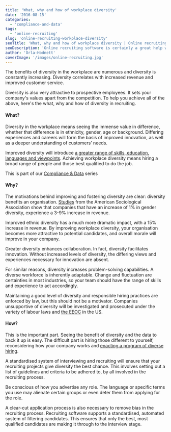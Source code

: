 ```yaml
---
title: 'What, why and how of workplace diversity'
date: '2016-08-15'
categories:
  - 'compliance-and-data'
tags:
  - 'online-recruiting'
slug: 'online-recruiting-workplace-diversity'
seoTitle: 'What, why and how of workplace diversity | Online recruiting'
seoDescription: 'Online recruiting software is certainly a great help when avoiding bias in your hiring. What can you do to improve diversity at your organisation?'
author: 'Orla-Hodnett'
coverImage: '/images/online-recruiting.jpg'
---
```


The benefits of diversity in the workplace are numerous and diversity is constantly increasing. Diversity correlates with increased revenue and improved customer service.

Diversity is also very attractive to prospective employees. It sets your company's values apart from the competition. To help you achieve all of the above, here's the what, why and how of diversity in recruiting.

#### **What?**

Diversity in the workplace means seeing the immense value in difference, whether that difference is in ethnicity, gender, age or background. Differing experiences and careers will form the basis of improved innovation, as well as a deeper understanding of customers’ needs.

Improved diversity will introduce [a greater range of skills, education, languages and viewpoints](http://hirehive.io/avoiding-hiring-bias/). Achieving workplace diversity means hiring a broad range of people and those best qualified to do the job.

This is part of our [Compliance & Data](http://hirehive.io/compliance-and-data/ 'Security & Data') series

#### **Why?**

The motivations behind improving and fostering diversity are clear: diversity benefits an organisation. [Studies](http://www.asanet.org/sites/default/files/savvy//images/journals/docs/pdf/asr/Apr09ASRFeature.pdf) from the American Sociological Association show that companies that have an increase of 1% in gender diversity, experience a 3-9% increase in revenue.

Improved ethnic diversity has a much more dramatic impact, with a 15% increase in revenue. By improving workplace diversity, your organisation becomes more attractive to potential candidates, and overall morale will improve in your company.

Greater diversity enhances collaboration. In fact, diversity facilitates innovation. Without increased levels of diversity, the differing views and experiences necessary for innovation are absent.

For similar reasons, diversity increases problem-solving capabilities. A diverse workforce is inherently adaptable. Change and fluctuation are certainties in most industries, so your team should have the range of skills and experience to act accordingly.

Maintaining a good level of diversity and responsible hiring practices are enforced by law, but this should not be a motivator. Companies unsupportive of diversity will be investigated and prosecuted under the variety of labour laws and [the EEOC](http://hirehive.io/blog/eeoc-compliance/) in the US.

#### **How?**

This is the important part. Seeing the benefit of diversity and the data to back it up is easy. The difficult part is hiring those different to yourself, reconsidering how your company works and [enacting a program of diverse hiring](http://guides.wsj.com/management/building-a-workplace-culture/how-to-increase-workplace-diversity/).

A standardised system of interviewing and recruiting will ensure that your recruiting projects give diversity the best chance. This involves setting out a list of guidelines and criteria to be adhered to, by all involved in the recruiting process.

Be conscious of how you advertise any role. The language or specific terms you use may alienate certain groups or even deter them from applying for the role.

A clear-cut application process is also necessary to remove bias in the recruiting process. Recruiting software supports a standardised, automated system of filtering candidates. This ensures that only the best, most qualified candidates are making it through to the interview stage.
